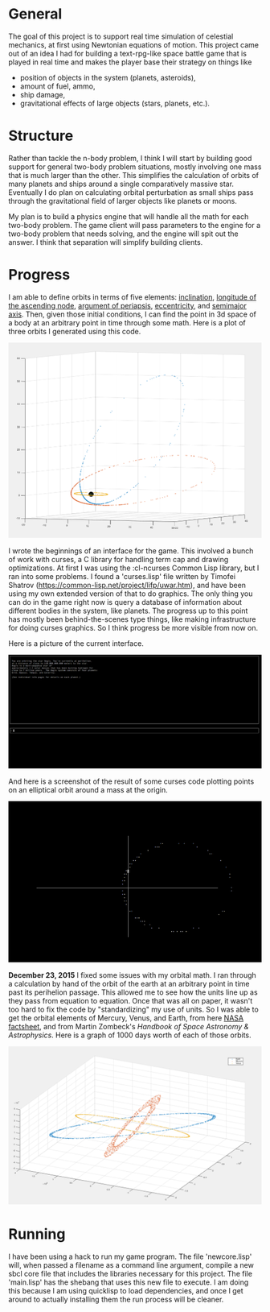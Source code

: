 # General

The goal of this project is to support real time simulation of celestial mechanics, at first using Newtonian equations of motion. This project came out of an idea I had for building a text-rpg-like space battle game that is played in real time and makes the player base their strategy on things like

* position of objects in the system (planets, asteroids),
* amount of fuel, ammo,
* ship damage,
* gravitational effects of large objects (stars, planets, etc.).

# Structure

Rather than tackle the n-body problem, I think I will start by building good support for general two-body problem situations, mostly involving one mass that is much larger than the other. This simplifies the calculation of orbits of many planets and ships around a single comparatively massive star. Eventually I do plan on calculating orbital perturbation as small ships pass through the gravitational field of larger objects like planets or moons.

My plan is to build a physics engine that will handle all the math for each two-body problem. The game client will pass parameters to the engine for a two-body problem that needs solving, and the engine will spit out the answer. I think that separation will simplify building clients.

# Progress

I am able to define orbits in terms of five elements: [inclination](https://en.wikipedia.org/wiki/Orbital_inclination), [longitude of the ascending node](https://en.wikipedia.org/wiki/Longitude_of_the_ascending_node), [argument of periapsis](https://en.wikipedia.org/wiki/Argument_of_periapsis), [eccentricity](https://en.wikipedia.org/wiki/Orbital_eccentricity), and [semimajor axis](https://en.wikipedia.org/wiki/Semi-major_axis). Then, given those initial conditions, I can find the point in 3d space of a body at an arbitrary point in time through some math. Here is a plot of three orbits I generated using this code.

![orbit.png](orbits.png)

I wrote the beginnings of an interface for the game. This involved a bunch of work with curses, a C library for handling term cap and drawing optimizations. At first I was using the :cl-ncurses Common Lisp library, but I ran into some problems. I found a 'curses.lisp' file written by Timofei Shatrov (https://common-lisp.net/project/lifp/uwar.htm), and have been using my own extended version of that to do graphics. The only thing you can do in the game right now is query a database of information about different bodies in the system, like planets. The progress up to this point has mostly been behind-the-scenes type things, like making infrastructure for doing curses graphics. So I think progress be more visible from now on.

Here is a picture of the current interface.

![orbit2.png](orbit2.png)

And here is a screenshot of the result of some curses code plotting points on an elliptical orbit around a mass at the origin.

![game.png](game.png)

**December 23, 2015** I fixed some issues with my orbital math. I ran through a calculation by hand of the orbit of the earth at an arbitrary point in time past its perihelion passage. This allowed me to see how the units line up as they pass from equation to equation. Once that was all on paper, it wasn't too hard to fix the code by "standardizing" my use of units. So I was able to get the orbital elements of Mercury, Venus, and Earth, from here [NASA factsheet](http://nssdc.gsfc.nasa.gov/planetary/factsheet/), and from Martin Zombeck's *Handbook of Space Astronomy & Astrophysics*. Here is a graph of 1000 days worth of each of those orbits.

![solar_orbits.png](solar_orbits.png)

# Running

I have been using a hack to run my game program. The file 'newcore.lisp' will, when passed a filename as a command line argument, compile a new sbcl core file that includes the libraries necessary for this project. The file 'main.lisp' has the shebang that uses this new file to execute. I am doing this because I am using quicklisp to load dependencies, and once I get around to actually installing them the run process will be cleaner.
